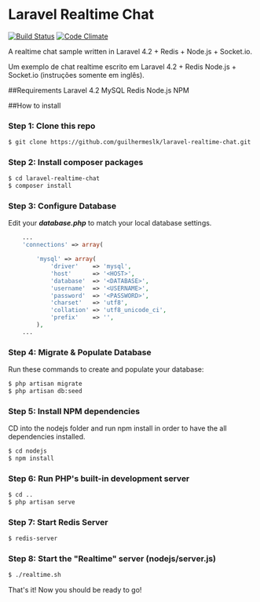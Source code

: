 # Laravel Realtime Chat
[![Build Status](https://travis-ci.org/guilhermeslk/laravel-realtime-chat.svg?branch=master)](https://travis-ci.org/guilhermeslk/laravel-realtime-chat)
[![Code Climate](https://codeclimate.com/github/guilhermeslk/laravel-realtime-chat/badges/gpa.svg)](https://codeclimate.com/github/guilhermeslk/laravel-realtime-chat)

A realtime chat sample written in Laravel 4.2 + Redis + Node.js + Socket.io.

Um exemplo de chat realtime escrito em Laravel 4.2 + Redis Node.js + Socket.io (instruções somente em inglês).

##Requirements
	Laravel 4.2
	MySQL
	Redis
	Node.js
	NPM

##How to install
### Step 1: Clone this repo

```bash
$ git clone https://github.com/guilhermeslk/laravel-realtime-chat.git
```
### Step 2: Install composer packages

```bash
$ cd laravel-realtime-chat
$ composer install
```
### Step 3: Configure Database
Edit your ***database.php*** to match your local database settings.

```php
    ...
	'connections' => array(

		'mysql' => array(
			'driver'    => 'mysql',
			'host'      => '<HOST>',
			'database'  => '<DATABASE>',
			'username'  => '<USERNAME>',
			'password'  => '<PASSWORD>',
			'charset'   => 'utf8',
			'collation' => 'utf8_unicode_ci',
			'prefix'    => '',
		),
    ...
```
### Step 4: Migrate & Populate Database
Run these commands to create and populate your database:

```bash
$ php artisan migrate
$ php artisan db:seed
```

### Step 5: Install NPM dependencies
CD into the nodejs folder and run npm install in order to have the all dependencies installed.

```bash
$ cd nodejs
$ npm install
```

### Step 6: Run PHP's built-in development server

```bash
$ cd ..
$ php artisan serve
```
### Step 7: Start Redis Server

```bash
$ redis-server
```

### Step 8: Start the "Realtime" server (nodejs/server.js)

```bash
$ ./realtime.sh
```

That's it! Now you should be ready to go!

